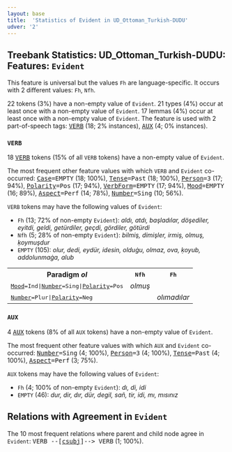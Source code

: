 ```yaml
---
layout: base
title:  'Statistics of Evident in UD_Ottoman_Turkish-DUDU'
udver: '2'
---
```


## Treebank Statistics: UD_Ottoman_Turkish-DUDU: Features: `Evident`

This feature is universal but the values `Fh` are language-specific.
It occurs with 2 different values: `Fh`, `Nfh`.

22 tokens (3%) have a non-empty value of `Evident`.
21 types (4%) occur at least once with a non-empty value of `Evident`.
17 lemmas (4%) occur at least once with a non-empty value of `Evident`.
The feature is used with 2 part-of-speech tags: <tt><a href="ota_dudu-pos-VERB.html">VERB</a></tt> (18; 2% instances), <tt><a href="ota_dudu-pos-AUX.html">AUX</a></tt> (4; 0% instances).

### `VERB`

18 <tt><a href="ota_dudu-pos-VERB.html">VERB</a></tt> tokens (15% of all `VERB` tokens) have a non-empty value of `Evident`.

The most frequent other feature values with which `VERB` and `Evident` co-occurred: <tt><a href="ota_dudu-feat-Case.html">Case</a></tt><tt>=EMPTY</tt> (18; 100%), <tt><a href="ota_dudu-feat-Tense.html">Tense</a></tt><tt>=Past</tt> (18; 100%), <tt><a href="ota_dudu-feat-Person.html">Person</a></tt><tt>=3</tt> (17; 94%), <tt><a href="ota_dudu-feat-Polarity.html">Polarity</a></tt><tt>=Pos</tt> (17; 94%), <tt><a href="ota_dudu-feat-VerbForm.html">VerbForm</a></tt><tt>=EMPTY</tt> (17; 94%), <tt><a href="ota_dudu-feat-Mood.html">Mood</a></tt><tt>=EMPTY</tt> (16; 89%), <tt><a href="ota_dudu-feat-Aspect.html">Aspect</a></tt><tt>=Perf</tt> (14; 78%), <tt><a href="ota_dudu-feat-Number.html">Number</a></tt><tt>=Sing</tt> (10; 56%).

`VERB` tokens may have the following values of `Evident`:

* `Fh` (13; 72% of non-empty `Evident`): <em>aldı, atdı, başladılar, döşediler, eyitdi, geldi, getürdiler, geçdi, gördiler, götürdi</em>
* `Nfh` (5; 28% of non-empty `Evident`): <em>bilmiş, dimişler, irmiş, olmuş, ḳoymuşdur</em>
* `EMPTY` (105): <em>olur, dedi, eydür, idesin, olduġu, olmaz, ova, ḳoyub, addolunmaġa, alub</em>

<table>
  <tr><th>Paradigm <i>ol</i></th><th><tt>Nfh</tt></th><th><tt>Fh</tt></th></tr>
  <tr><td><tt><tt><a href="ota_dudu-feat-Mood.html">Mood</a></tt><tt>=Ind</tt>|<tt><a href="ota_dudu-feat-Number.html">Number</a></tt><tt>=Sing</tt>|<tt><a href="ota_dudu-feat-Polarity.html">Polarity</a></tt><tt>=Pos</tt></tt></td><td><em>olmuş</em></td><td></td></tr>
  <tr><td><tt><tt><a href="ota_dudu-feat-Number.html">Number</a></tt><tt>=Plur</tt>|<tt><a href="ota_dudu-feat-Polarity.html">Polarity</a></tt><tt>=Neg</tt></tt></td><td></td><td><em>olımadılar</em></td></tr>
</table>

### `AUX`

4 <tt><a href="ota_dudu-pos-AUX.html">AUX</a></tt> tokens (8% of all `AUX` tokens) have a non-empty value of `Evident`.

The most frequent other feature values with which `AUX` and `Evident` co-occurred: <tt><a href="ota_dudu-feat-Number.html">Number</a></tt><tt>=Sing</tt> (4; 100%), <tt><a href="ota_dudu-feat-Person.html">Person</a></tt><tt>=3</tt> (4; 100%), <tt><a href="ota_dudu-feat-Tense.html">Tense</a></tt><tt>=Past</tt> (4; 100%), <tt><a href="ota_dudu-feat-Aspect.html">Aspect</a></tt><tt>=Perf</tt> (3; 75%).

`AUX` tokens may have the following values of `Evident`:

* `Fh` (4; 100% of non-empty `Evident`): <em>dı, di, idi</em>
* `EMPTY` (46): <em>dur, dir, dır, dür, degil, sañ, tir, idi, mı, mısınız</em>

## Relations with Agreement in `Evident`

The 10 most frequent relations where parent and child node agree in `Evident`:
<tt>VERB --[<tt><a href="ota_dudu-dep-csubj.html">csubj</a></tt>]--> VERB</tt> (1; 100%).

